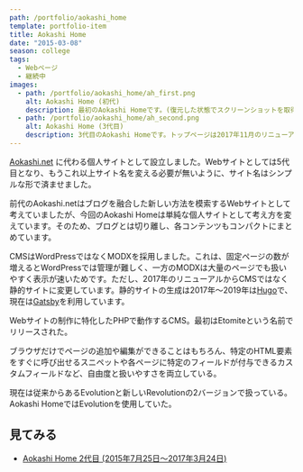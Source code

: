 ```yaml
---
path: /portfolio/aokashi_home
template: portfolio-item
title: Aokashi Home
date: "2015-03-08"
season: college
tags:
  - Webページ
  - 継続中
images:
  - path: /portfolio/aokashi_home/ah_first.png
    alt: Aokashi Home (初代)
    description: 最初のAokashi Homeです。(復元した状態でスクリーンショットを取得)
  - path: /portfolio/aokashi_home/ah_second.png
    alt: Aokashi Home (3代目)
    description: 3代目のAokashi Homeです。トップページは2017年11月のリニューアル以前のものです。
---
```


[Aokashi.net](aokashi_dot_net) に代わる個人サイトとして設立しました。Webサイトとしては5代目となり、もうこれ以上サイト名を変える必要が無いように、サイト名はシンプルな形で済ませました。

前代のAokashi.netはブログを融合した新しい方法を模索するWebサイトとして考えていましたが、今回のAokashi Homeは単純な個人サイトとして考え方を変えています。そのため、ブログとは切り離し、各コンテンツもコンパクトにまとめています。

CMSはWordPressではなくMODXを採用しました。これは、固定ページの数が増えるとWordPressでは管理が難しく、一方のMODXは大量のページでも扱いやすく表示が速いためです。ただし、2017年のリニューアルからCMSではなく静的サイトに変更しています。静的サイトの生成は2017年～2019年は[Hugo](https://gohugo.io/)で、現在は[Gatsby](https://www.gatsbyjs.org/)を利用しています。

<about-note title="MODX とは" link="http://modx.jp/" linkname="MODX 日本公式サイト">

Webサイトの制作に特化したPHPで動作するCMS。最初はEtomiteという名前でリリースされた。

ブラウザだけでページの追加や編集ができることはもちろん、特定のHTML要素をすぐに呼び出せるスニペットや各ページに特定のフィールドが付与できるカスタムフィールドなど、自由度と扱いやすさを両立している。

現在は従来からあるEvolutionと新しいRevolutionの2バージョンで扱っている。Aokashi HomeではEvolutionを使用していた。

</about-note>

## 見てみる
- [Aokashi Home 2代目 (2015年7月25日～2017年3月24日)](https://contents.aokashi.net/restore/ah_1-2/)
